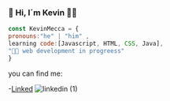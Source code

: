 ### 👋 Hi, I´m Kevin 👨‍💻

```js 
const KevinMecca = {
pronouns:"he" | "him" ,
learning code:[Javascript, HTML, CSS, Java],
"👨‍💻 web development in progreess"
}
```

you can find me:

-[Linked](https://www.linkedin.com/in/kevin-meca) ![linkedin (1)](https://user-images.githubusercontent.com/119716838/219774797-7f3de6d7-5672-41dc-a105-d2a1799175f1.png)



<!--
**KevinMecca/KevinMecca** is a ✨ _special_ ✨ repository because its `README.md` (this file) appears on your GitHub profile.

Here are some ideas to get you started:

- 🔭 I’m currently working on ...
- 🌱 I’m currently learning ...
- 👯 I’m looking to collaborate on ...
- 🤔 I’m looking for help with ...
- 💬 Ask me about ...
- 📫 How to reach me: ...
- 😄 Pronouns: ...
- ⚡ Fun fact: ...
-->
